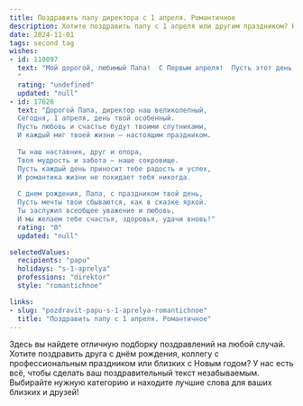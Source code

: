 ```yaml
---
title: Поздравить папу директора с 1 апреля. Романтичное
description: Хотите поздравить папу с 1 апреля или другим праздником? Наш ИИ создаст незабываемое поздравление, а вы обязательно выделитесь среди других.  
date: 2024-11-01
tags: second tag
wishes:
- id: 110097
  text: "Мой дорогой, любимый Папа!  С Первым апреля!  Пусть этот день, полный шуток и улыбок, станет лишь прелюдией к году, наполненному  нашей бесконечной любовью и счастьем.  Ты – мой герой, мой директор по жизни,  и я бесконечно горжусь твоей силой, мудростью и нежностью.  Пусть все твои планы сбудутся, а сердце всегда будет полно радости и света.  Целую тебя крепко-крепко!
  "
  rating: "undefined"
  updated: "null"
- id: 17626
  text: "Дорогой Папа, директор наш великолепный,
  Сегодня, 1 апреля, день твой особенный.
  Пусть любовь и счастье будут твоими спутниками,
  И каждый миг твоей жизни — настоящим праздником.
  
  Ты наш наставник, друг и опора,
  Твоя мудрость и забота — наше сокровище.
  Пусть каждый день приносит тебе радость и успех,
  И романтика жизни не покидает тебя никогда.
  
  С днем рождения, Папа, с праздником твой день,
  Пусть мечты твои сбываются, как в сказке яркой.
  Ты заслужил всеобщее уважение и любовь,
  И мы желаем тебе счастья, здоровья, удачи вновь!"
  rating: "0"
  updated: "null"

selectedValues:
  recipients: "papu"
  holidays: "s-1-aprelya"
  professions: "direktor"
  style: "romantichnoe"

links:
- slug: "pozdravit-papu-s-1-aprelya-romantichnoe"
  title: "Поздравить папу с 1 апреля. Романтичное"
---
```


Здесь вы найдете отличную подборку поздравлений на любой случай. 
Хотите поздравить друга с днём рождения, коллегу с профессиональным праздником или близких с Новым годом? У нас есть всё, чтобы сделать ваш поздравительный текст незабываемым. Выбирайте нужную категорию и находите лучшие слова для ваших близких и друзей!
